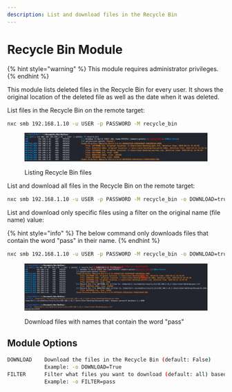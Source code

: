 ```yaml
---
description: List and download files in the Recycle Bin
---
```


# Recycle Bin Module

{% hint style="warning" %}
This module requires administrator privileges.
{% endhint %}

This module lists deleted files in the Recycle Bin for every user. It shows the original location of the deleted file as well as the date when it was deleted.

List files in the Recycle Bin on the remote target:

```bash
nxc smb 192.168.1.10 -u USER -p PASSWORD -M recycle_bin
```

<figure><img src="../.gitbook/assets/Recycle_bin_listing-files.png" alt=""><figcaption><p>Listing Recycle Bin files</p></figcaption></figure>

List and download all files in the Recycle Bin on the remote target:

```bash
nxc smb 192.168.1.10 -u USER -p PASSWORD -M recycle_bin -o DOWNLOAD=true
```

List and download only specific files using a filter on the original name (file name) value:

{% hint style="info" %}
The below command only downloads files that contain the word "pass" in their name.
{% endhint %}

```bash
nxc smb 192.168.1.10 -u USER -p PASSWORD -M recycle_bin -o DOWNLOAD=true FILTER=pass
```

<figure><img src="../.gitbook/assets/Recycle_bin_filter-on-filename.png" alt=""><figcaption><p>Download files with names that contain the word "pass"</p></figcaption></figure>

## Module Options

```bash
DOWNLOAD    Download the files in the Recycle Bin (default: False)
            Example: -o DOWNLOAD=True
FILTER      Filter what files you want to download (default: all) based on their original location, supports regular expressions
            Example: -o FILTER=pass
```